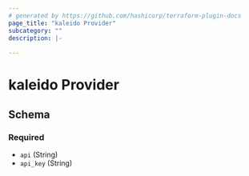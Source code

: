 ```yaml
---
# generated by https://github.com/hashicorp/terraform-plugin-docs
page_title: "kaleido Provider"
subcategory: ""
description: |-
  
---
```


# kaleido Provider





<!-- schema generated by tfplugindocs -->
## Schema

### Required

- `api` (String)
- `api_key` (String)
